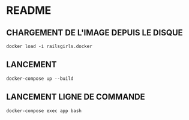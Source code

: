 # README

## CHARGEMENT DE L'IMAGE DEPUIS LE DISQUE

```
docker load -i railsgirls.docker
```

## LANCEMENT

```
docker-compose up --build
```

## LANCEMENT LIGNE DE COMMANDE

```
docker-compose exec app bash
```
